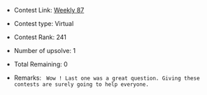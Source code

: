 * Contest Link: [Weekly 87](https://leetcode.com/contest/weekly-contest-87)

* Contest type: Virtual

* Contest Rank: 241

* Number of upsolve: 1

* Total Remaining: 0

* Remarks: &nbsp; `Wow ! Last one was a great question. Giving these contests are surely going to help everyone.`